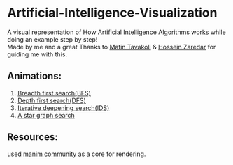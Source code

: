 # Artificial-Intelligence-Visualization
A visual representation of How Artificial Intelligence Algorithms works while doing an example step by step!<br>
Made by me and a great Thanks to [Matin Tavakoli](https://github.com/MatinTavakoli) & [Hossein Zaredar](https://github.com/HosseinZaredar) for guiding me with this.

## Animations:
1. [Breadth first search(BFS)](https://www.youtube.com/watch?v=Y7uwvMOA6-s)
2. [Depth first search(DFS)](https://www.youtube.com/watch?v=sCMpuB888ho)
3. [Iterative deepening search(IDS)](https://www.youtube.com/watch?v=7DLmUKHdi6A)
4. [A star graph search](https://www.youtube.com/watch?v=zycfu79Y8Fw&t=1s)




## Resources:
used [manim community](https://github.com/ManimCommunity/manim) as a core for rendering.
